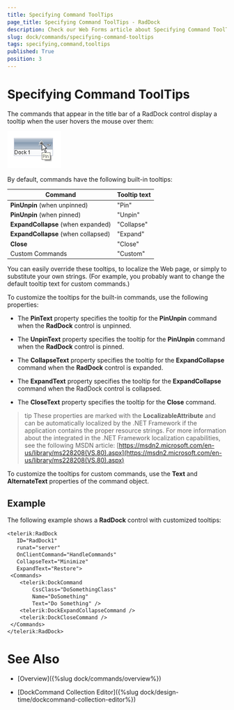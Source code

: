 ```yaml
---
title: Specifying Command ToolTips
page_title: Specifying Command ToolTips - RadDock
description: Check our Web Forms article about Specifying Command ToolTips.
slug: dock/commands/specifying-command-tooltips
tags: specifying,command,tooltips
published: True
position: 3
---
```


# Specifying Command ToolTips



The commands that appear in the title bar of a RadDock control display a tooltip when the user hovers the mouse over them:

![](images/dock-tooltip.png)

By default, commands have the following built-in tooltips:




| Command | Tooltip text |
| ------ | ------ |
| **PinUnpin** (when unpinned)|"Pin"|
| **PinUnpin** (when pinned)|"Unpin"|
| **ExpandCollapse** (when expanded)|"Collapse"|
| **ExpandCollapse** (when collapsed)|"Expand"|
| **Close** |"Close"|
|Custom Commands|"Custom"|

You can easily override these tooltips, to localize the Web page, or simply to substitute your own strings. (For example, you probably want to change the default tooltip text for custom commands.)

To customize the tooltips for the built-in commands, use the following properties:

* The **PinText** property specifies the tooltip for the **PinUnpin** command when the **RadDock** control is unpinned.

* The **UnpinText** property specifies the tooltip for the **PinUnpin** command when the **RadDock** control is pinned.

* The **CollapseText** property specifies the tooltip for the **ExpandCollapse** command when the **RadDock** control is expanded.

* The **ExpandText** property specifies the tooltip for the **ExpandCollapse** command when the RadDock control is collapsed.

* The **CloseText** property specifies the tooltip for the **Close** command.

>tip These properties are marked with the **LocalizableAttribute** and can be automatically localized by the .NET Framework if the application contains the proper resource strings. For more information about the integrated in the .NET Framework localization capabilities, see the following MSDN article:
>[https://msdn2.microsoft.com/en-us/library/ms228208(VS.80).aspx](https://msdn2.microsoft.com/en-us/library/ms228208(VS.80).aspx)
>


To customize the tooltips for custom commands, use the **Text** and **AlternateText** properties of the command object.

## Example

The following example shows a **RadDock** control with customized tooltips:

````ASP.NET
<telerik:RadDock
   ID="RadDock1"
   runat="server"
   OnClientCommand="HandleCommands"
   CollapseText="Minimize"
   ExpandText="Restore">
 <Commands>
    <telerik:DockCommand
        CssClass="DoSomethingClass"
        Name="DoSomething"
        Text="Do Something" />
    <telerik:DockExpandCollapseCommand />
    <telerik:DockCloseCommand />
 </Commands>
</telerik:RadDock> 
````



# See Also

 * [Overview]({%slug dock/commands/overview%})

 * [DockCommand Collection Editor]({%slug dock/design-time/dockcommand-collection-editor%})
